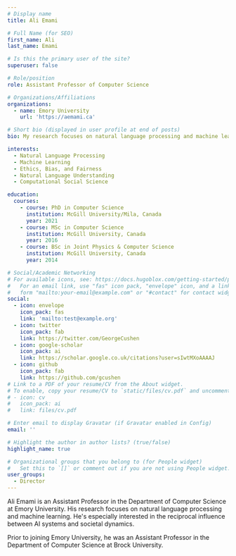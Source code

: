 ```yaml
---
# Display name
title: Ali Emami

# Full Name (for SEO)
first_name: Ali
last_name: Emami

# Is this the primary user of the site?
superuser: false

# Role/position
role: Assistant Professor of Computer Science

# Organizations/Affiliations
organizations:
  - name: Emory University
    url: 'https://aemami.ca'

# Short bio (displayed in user profile at end of posts)
bio: My research focuses on natural language processing and machine learning, with an interest in the reciprocal influence between AI systems and societal dynamics.

interests:
  - Natural Language Processing
  - Machine Learning
  - Ethics, Bias, and Fairness
  - Natural Language Understanding
  - Computational Social Science

education:
  courses:
    - course: PhD in Computer Science
      institution: McGill University/Mila, Canada
      year: 2021
    - course: MSc in Computer Science
      institution: McGill University, Canada
      year: 2016
    - course: BSc in Joint Physics & Computer Science
      institution: McGill University, Canada
      year: 2014

# Social/Academic Networking
# For available icons, see: https://docs.hugoblox.com/getting-started/page-builder/#icons
#   For an email link, use "fas" icon pack, "envelope" icon, and a link in the
#   form "mailto:your-email@example.com" or "#contact" for contact widget.
social:
  - icon: envelope
    icon_pack: fas
    link: 'mailto:test@example.org'
  - icon: twitter
    icon_pack: fab
    link: https://twitter.com/GeorgeCushen
  - icon: google-scholar
    icon_pack: ai
    link: https://scholar.google.co.uk/citations?user=sIwtMXoAAAAJ
  - icon: github
    icon_pack: fab
    link: https://github.com/gcushen
# Link to a PDF of your resume/CV from the About widget.
# To enable, copy your resume/CV to `static/files/cv.pdf` and uncomment the lines below.
# - icon: cv
#   icon_pack: ai
#   link: files/cv.pdf

# Enter email to display Gravatar (if Gravatar enabled in Config)
email: ''

# Highlight the author in author lists? (true/false)
highlight_name: true

# Organizational groups that you belong to (for People widget)
#   Set this to `[]` or comment out if you are not using People widget.
user_groups:
  - Director
---
```


Ali Emami is an Assistant Professor in the Department of Computer Science at Emory University. His research focuses on natural language processing and machine learning. He's especially interested in the reciprocal influence between AI systems and societal dynamics.

Prior to joining Emory University, he was an Assistant Professor in the Department of Computer Science at Brock University.
